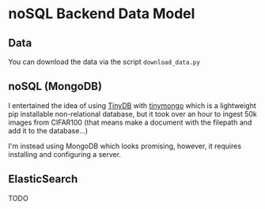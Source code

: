 # noSQL Backend Data Model

## Data

You can download the data via the script `download_data.py`

## noSQL (MongoDB)

I entertained the idea of using
[TinyDB](https://tinydb.readthedocs.io/en/latest/)
with [tinymongo](https://github.com/schapman1974/tinymongo) which is a
lightweight pip installable non-relational database, but it took over an hour to
ingest 50k images from CIFAR100 (that means make a document with the filepath
and add it to the database...)

I'm instead using MongoDB which looks promising, however, it requires
installing and configuring a server.


## ElasticSearch

TODO

